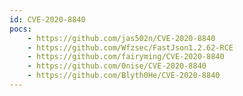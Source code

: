 ```yaml
---
id: CVE-2020-8840
pocs:
    - https://github.com/jas502n/CVE-2020-8840
    - https://github.com/Wfzsec/FastJson1.2.62-RCE
    - https://github.com/fairyming/CVE-2020-8840
    - https://github.com/0nise/CVE-2020-8840
    - https://github.com/Blyth0He/CVE-2020-8840
---
```

